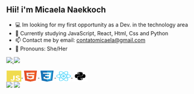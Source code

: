 ## Hii! i'm Micaela Naekkoch

- 💻 Im looking for my first opportunity as a Dev. in the technology area
- 🌱 Currently studying JavaScript, React, Html, Css and Python
- 📫 Contact me by email: contatomicaela@gmail.com
- 💬 Pronouns: She/Her

<div>
  <a href="https://github.com/naekkoch">
  <img height="180em" src="https://github-readme-stats.vercel.app/api?username=naekkoch&show_icons=true&theme=dracula&include_all_commits=true&count_private=true"&hide=prs,issues,contribs/>
  <img height="180em" src="https://github-readme-stats.vercel.app/api/top-langs/?username=naekkoch&layout=compact&langs_count=7&theme=dracula&hide=hack,php,java,starlark,objective-c,ruby"/>
</div>

   <div style="display: inline_block"><br>
    <img align="center" alt="Nae-Js" height="30" width="40" src="https://raw.githubusercontent.com/devicons/devicon/master/icons/javascript/javascript-plain.svg">
    <img align="center" alt="Nae-HTML" height="30" width="40" src="https://raw.githubusercontent.com/devicons/devicon/master/icons/html5/html5-original.svg">
    <img align="center" alt="Nae-CSS" height="30" width="40" src="https://raw.githubusercontent.com/devicons/devicon/master/icons/css3/css3-original.svg">
    <img align="center" alt="Nae-React" height="30" width="40" src="https://raw.githubusercontent.com/devicons/devicon/master/icons/react/react-original.svg">
    <img align="center" alt="Nae-Python" height="30" width="40" src="https://github.com/vorillaz/devicons/blob/master/!SVG/python.svg">
</div>

<div> 
  <a href = "mailto:contatonaekkoch@gmail.com"><img src="https://img.shields.io/badge/-Gmail-%23333?style=for-the-badge&logo=gmail&logoColor=white" target="_blank"></a>
  <a href="https://www.linkedin.com/in/micaela-a-santos-2875a3233/" target="_blank"><img src="https://img.shields.io/badge/-LinkedIn-%230077B5?style=for-the-badge&logo=linkedin&logoColor=white" target="_blank"></a> 
  
</div>
